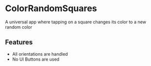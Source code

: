 # ColorRandomSquares
A universal app where tapping on a square changes its color to a new random color

## Features
* All orientations are handled
* No UI Buttons are used
